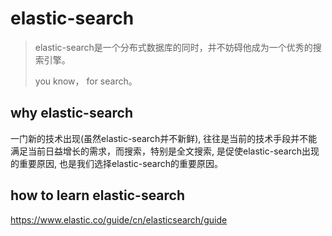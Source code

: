 # elastic-search

> elastic-search是一个分布式数据库的同时，并不妨碍他成为一个优秀的搜索引擎。
>
> you know， for search。



##   why elastic-search

一门新的技术出现(虽然elastic-search并不新鲜), 往往是当前的技术手段并不能满足当前日益增长的需求，而搜索，特别是全文搜索, 是促使elastic-search出现的重要原因, 也是我们选择elastic-search的重要原因。



## how to learn elastic-search

https://www.elastic.co/guide/cn/elasticsearch/guide